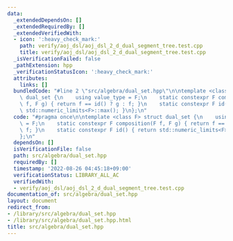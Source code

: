 ```yaml
---
data:
  _extendedDependsOn: []
  _extendedRequiredBy: []
  _extendedVerifiedWith:
  - icon: ':heavy_check_mark:'
    path: verify/aoj_dsl/aoj_dsl_2_d_dual_segment_tree.test.cpp
    title: verify/aoj_dsl/aoj_dsl_2_d_dual_segment_tree.test.cpp
  _isVerificationFailed: false
  _pathExtension: hpp
  _verificationStatusIcon: ':heavy_check_mark:'
  attributes:
    links: []
  bundledCode: "#line 2 \"src/algebra/dual_set.hpp\"\n\ntemplate <class F> struct\
    \ dual_set {\n    using value_type = F;\n    static constexpr F composition(F\
    \ f, F g) { return f == id() ? g : f; }\n    static constexpr F id() { return\
    \ std::numeric_limits<F>::max(); }\n};\n"
  code: "#pragma once\n\ntemplate <class F> struct dual_set {\n    using value_type\
    \ = F;\n    static constexpr F composition(F f, F g) { return f == id() ? g :\
    \ f; }\n    static constexpr F id() { return std::numeric_limits<F>::max(); }\n\
    };\n"
  dependsOn: []
  isVerificationFile: false
  path: src/algebra/dual_set.hpp
  requiredBy: []
  timestamp: '2022-08-26 04:45:18+09:00'
  verificationStatus: LIBRARY_ALL_AC
  verifiedWith:
  - verify/aoj_dsl/aoj_dsl_2_d_dual_segment_tree.test.cpp
documentation_of: src/algebra/dual_set.hpp
layout: document
redirect_from:
- /library/src/algebra/dual_set.hpp
- /library/src/algebra/dual_set.hpp.html
title: src/algebra/dual_set.hpp
---
```

